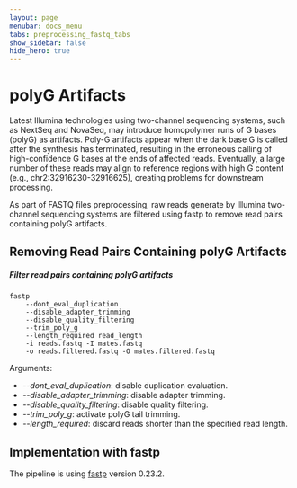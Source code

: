 ```yaml
---
layout: page
menubar: docs_menu
tabs: preprocessing_fastq_tabs
show_sidebar: false
hide_hero: true
---
```


# polyG Artifacts

Latest Illumina technologies using two-channel sequencing systems, such as NextSeq and NovaSeq, may introduce homopolymer runs of G bases (polyG) as artifacts. Poly-G artifacts appear when the dark base G is called after the synthesis has terminated, resulting in the erroneous calling of high-confidence G bases at the ends of affected reads. Eventually, a large number of these reads may align to reference regions with high G content (e.g., chr2:32916230-32916625), creating problems for downstream processing.

As part of FASTQ files preprocessing, raw reads generate by Illumina two-channel sequencing systems are filtered using fastp to remove read pairs containing polyG artifacts.

## Removing Read Pairs Containing polyG Artifacts

##### Filter read pairs containing polyG artifacts

```text
fastp
    --dont_eval_duplication
    --disable_adapter_trimming
    --disable_quality_filtering
    --trim_poly_g
    --length_required read_length
    -i reads.fastq -I mates.fastq
    -o reads.filtered.fastq -O mates.filtered.fastq
```

Arguments:

- *-\-dont_eval_duplication*: disable duplication evaluation.
- *-\-disable_adapter_trimming*: disable adapter trimming.
- *-\-disable_quality_filtering*: disable quality filtering.
- *-\-trim_poly_g*: activate polyG tail trimming.
- *-\-length_required*: discard reads shorter than the specified read length.

## Implementation with fastp

The pipeline is using [fastp](https://github.com/OpenGene/fastp) version 0.23.2.
